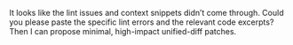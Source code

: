 It looks like the lint issues and context snippets didn’t come through. Could you please paste the specific lint errors and the relevant code excerpts? Then I can propose minimal, high-impact unified-diff patches.